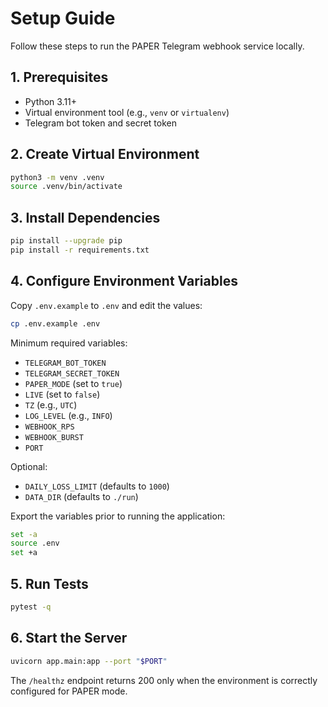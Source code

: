 # Setup Guide

Follow these steps to run the PAPER Telegram webhook service locally.

## 1. Prerequisites

* Python 3.11+
* Virtual environment tool (e.g., `venv` or `virtualenv`)
* Telegram bot token and secret token

## 2. Create Virtual Environment

```bash
python3 -m venv .venv
source .venv/bin/activate
```

## 3. Install Dependencies

```bash
pip install --upgrade pip
pip install -r requirements.txt
```

## 4. Configure Environment Variables

Copy `.env.example` to `.env` and edit the values:

```bash
cp .env.example .env
```

Minimum required variables:

* `TELEGRAM_BOT_TOKEN`
* `TELEGRAM_SECRET_TOKEN`
* `PAPER_MODE` (set to `true`)
* `LIVE` (set to `false`)
* `TZ` (e.g., `UTC`)
* `LOG_LEVEL` (e.g., `INFO`)
* `WEBHOOK_RPS`
* `WEBHOOK_BURST`
* `PORT`

Optional:

* `DAILY_LOSS_LIMIT` (defaults to `1000`)
* `DATA_DIR` (defaults to `./run`)

Export the variables prior to running the application:

```bash
set -a
source .env
set +a
```

## 5. Run Tests

```bash
pytest -q
```

## 6. Start the Server

```bash
uvicorn app.main:app --port "$PORT"
```

The `/healthz` endpoint returns 200 only when the environment is correctly configured for PAPER mode.

